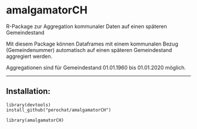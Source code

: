 # amalgamatorCH
R-Package zur Aggregation kommunaler Daten auf einen späteren Gemeindestand

Mit diesem Package können Dataframes mit einem kommunalen Bezug (Gemeindenummer) automatisch auf einen späteren Gemeindestand aggregiert werden.

Aggregationen sind für Gemeindestand 01.01.1960 bis 01.01.2020 möglich.
 
*** 
## Installation:
```{r eval=FALSE}
library(devtools) 
install_github("perochat/amalgamatorCH") 

library(amalgamatorCH)
```

